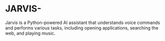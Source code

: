 # JARVIS-
Jarvis is a Python-powered AI assistant that understands voice commands and performs various tasks, including opening applications, searching the web, and playing music.
